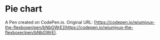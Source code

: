 # Pie chart

A Pen created on CodePen.io. Original URL: [https://codepen.io/wiumjyux-the-flexboxer/pen/bNbGWrE](https://codepen.io/wiumjyux-the-flexboxer/pen/bNbGWrE).

